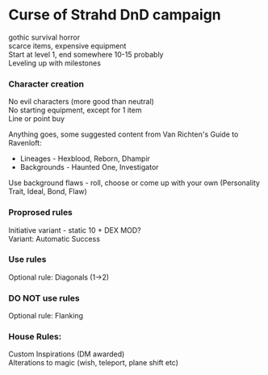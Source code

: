 Curse of Strahd DnD campaign
============================

gothic survival horror  
scarce items, expensive equipment  
Start at level 1, end somewhere 10-15 probably  
Leveling up with milestones  

### Character creation

No evil characters (more good than neutral)  
No starting equipment, except for 1 item  
Line or point buy  

Anything goes, some suggested content from Van Richten's Guide to Ravenloft:
 * Lineages - Hexblood, Reborn, Dhampir
 * Backgrounds - Haunted One, Investigator

Use background flaws - roll, choose or come up with your own (Personality Trait, Ideal, Bond, Flaw)


### Proprosed rules
Initiative variant - static 10 + DEX MOD?  
Variant: Automatic Success  

### Use rules
Optional rule: Diagonals (1->2)

### DO NOT use rules
Optional rule: Flanking

### House Rules:
Custom Inspirations (DM awarded)  
Alterations to magic (wish, teleport, plane shift etc)  
